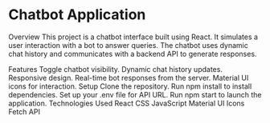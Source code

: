 <h1>Chatbot Application</h1>
Overview
This project is a chatbot interface built using React. It simulates a user interaction with a bot to answer queries. The chatbot uses dynamic chat history and communicates with a backend API to generate responses.

Features
Toggle chatbot visibility.
Dynamic chat history updates.
Responsive design.
Real-time bot responses from the server.
Material UI icons for interaction.
Setup
Clone the repository.
Run npm install to install dependencies.
Set up your .env file for API URL.
Run npm start to launch the application.
Technologies Used
React
CSS
JavaScript
Material UI Icons
Fetch API
